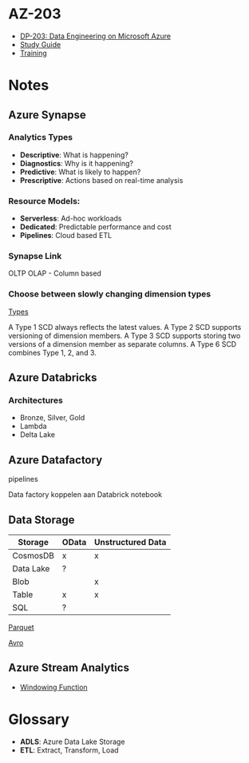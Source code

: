 # AZ-203
- [DP-203: Data Engineering on Microsoft Azure](https://learn.microsoft.com/en-us/certifications/exams/dp-203)
- [Study Guide](https://query.prod.cms.rt.microsoft.com/cms/api/am/binary/RE4MbYT)
- [Training](https://github.com/DidaCloud/dp-203)

# Notes

## Azure Synapse

### Analytics Types
- **Descriptive**: What is happening?
- **Diagnostics**: Why is it happening?
- **Predictive**: What is likely to happen?
- **Prescriptive**: Actions based on real-time analysis

### Resource Models:
- **Serverless**: Ad-hoc workloads
- **Dedicated**: Predictable performance and cost
- **Pipelines**: Cloud based ETL

### Synapse Link
OLTP
OLAP - Column based

### Choose between slowly changing dimension types
[Types](https://learn.microsoft.com/en-us/training/modules/populate-slowly-changing-dimensions-azure-synapse-analytics-pipelines/3-choose-between-dimension-types)

A Type 1 SCD always reflects the latest values.
A Type 2 SCD supports versioning of dimension members.
A Type 3 SCD supports storing two versions of a dimension member as separate columns.
A Type 6 SCD combines Type 1, 2, and 3.

## Azure Databricks

### Architectures
- Bronze, Silver, Gold
- Lambda
- Delta Lake

## Azure Datafactory
pipelines

Data factory koppelen aan Databrick notebook

## Data Storage

| Storage   | OData | Unstructured Data |
| --------- | ----- | ----------------- |
| CosmosDB  |   x   |         x         |
| Data Lake |   ?   |                   |
| Blob      |       |         x         |
| Table     |   x   |         x         |
| SQL       |   ?   |                   |

[Parquet](https://parquet.apache.org/)

[Avro](https://avro.apache.org/)

## Azure Stream Analytics
- [Windowing Function](https://learn.microsoft.com/en-us/azure/stream-analytics/stream-analytics-window-functions)

# Glossary
- **ADLS**: Azure Data Lake Storage
- **ETL**: Extract, Transform, Load

